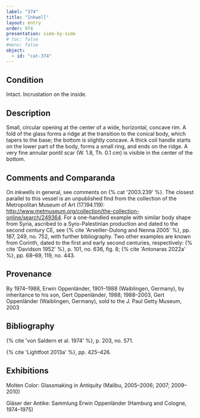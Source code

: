 ```yaml
---
label: "374"
title: "Inkwell"
layout: entry
order: 974
presentation: side-by-side
# toc: false
#menu: false 
object:
  - id: "cat-374"
---
```


## Condition

Intact. Incrustation on the inside.

## Description

Small, circular opening at the center of a wide, horizontal, concave rim. A fold of the glass forms a ridge at the transition to the conical body, which tapers to the base; the bottom is slightly concave. A thick coil handle starts on the lower part of the body, forms a small ring, and ends on the ridge. A very fine annular pontil scar (W. 1.8, Th. 0.1 cm) is visible in the center of the bottom.

## Comments and Comparanda

On inkwells in general, see comments on {% cat '2003.239' %}. The closest parallel to this vessel is an unpublished find from the collection of the Metropolitan Museum of Art (17.194.119): http://www.metmuseum.org/collection/the-collection-online/search/249364. For a one-handled example with similar body shape from Syria, ascribed to a Syro-Palestinian production and dated to the second century CE, see {% cite 'Arveiller-Dulong and Nenna 2005' %}, pp. 187, 249, no. 752, with further bibliography. Two other examples are known from Corinth, dated to the first and early second centuries, respectively: {% cite 'Davidson 1952' %}, p. 101, no. 636, fig. 8; {% cite 'Antonaras 2022a' %}, pp. 68–69, 119, no. 443.

## Provenance

By 1974–1988, Erwin Oppenländer, 1901–1988 (Waiblingen, Germany), by inheritance to his son, Gert Oppenländer, 1988; 1988–2003, Gert Oppenländer (Waiblingen, Germany), sold to the J. Paul Getty Museum, 2003

## Bibliography

{% cite 'von Saldern et al. 1974' %}, p. 203, no. 571.

{% cite 'Lightfoot 2013a' %}, pp. 425–426.

## Exhibitions

Molten Color: Glassmaking in Antiquity (Malibu, 2005–2006; 2007; 2009–2010)

Gläser der Antike: Sammlung Erwin Oppenländer (Hamburg and Cologne, 1974–1975)